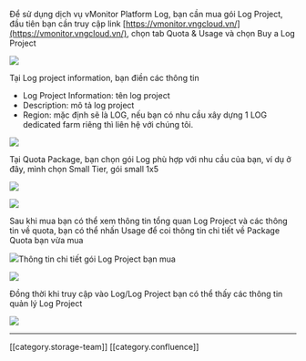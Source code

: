 Để sử dụng dịch vụ vMonitor Platform Log, bạn cần mua gói Log Project, đầu tiên bạn cần truy cập link [https://vmonitor.vngcloud.vn/](https://vmonitor.vngcloud.vn/), chọn tab Quota & Usage và chọn Buy a Log Project

![](images/storage/image2021-5-14_11-29-47.png)

Tại Log project information, bạn điền các thông tin


* Log Project Information: tên log project
* Description: mô tả log project
* Region: mặc định sẽ là LOG, nếu bạn có nhu cầu xây dựng 1 LOG dedicated farm riêng thì liên hệ với chúng tôi.

![](images/storage/image2021-5-14_11-32-37.png)

Tại Quota Package, bạn chọn gói Log phù hợp với nhu cầu của bạn, ví dụ ở đây, mình chọn Small Tier, gói small 1x5



![](images/storage/image2021-5-14_11-37-15.png)

![](images/storage/image2021-5-14_13-52-49.png)

Sau khi mua bạn có thể xem thông tin tổng quan Log Project và các thông tin về quota, bạn có thể nhấn Usage để coi thông tin chi tiết về Package Quota bạn vừa mua 

![](images/storage/image2021-5-14_13-55-19.png)Thông tin chi tiết gói Log Project bạn mua

![](images/storage/image2021-5-14_13-56-50.png)

Đồng thời khi truy cập vào Log/Log Project bạn có thể thấy các thông tin quản lý Log Project

![](images/storage/image2021-5-14_14-0-24.png)



*****

[[category.storage-team]] 
[[category.confluence]] 
